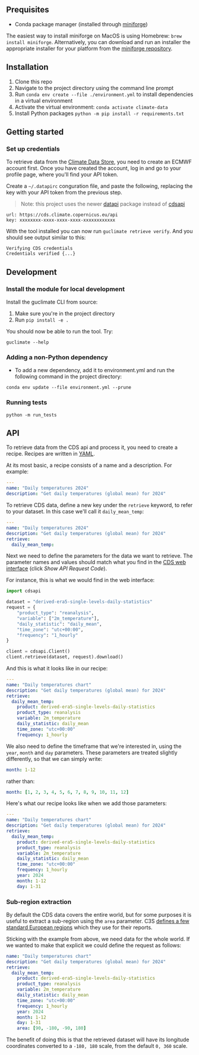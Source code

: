 ## Prequisites

* Conda package manager (installed through [miniforge](https://github.com/conda-forge/miniforge))

The easiest way to install miniforge on MacOS is using Homebrew: `brew install miniforge`. Alternatively, you can download and run an installer the appropriate installer for your platform from the [miniforge repository](https://github.com/conda-forge/miniforge).

## Installation

1. Clone this repo
2. Navigate to the project directory using the command line prompt
3. Run `conda env create --file ./environment.yml` to install dependencies in a virtual environment
4. Activate the virtual environment: `conda activate climate-data`
5. Install Python packages `python -m pip install -r requirements.txt`

## Getting started

### Set up credentials

To retrieve data from the [Climate Data Store](https://cds.climate.copernicus.eu/), you need to create an ECMWF account first. Once you have created the account, log in and go to your profile page, where you'll find your API token.

Create a `~/.datapirc` conguration file, and paste the following, replacing the key with your API token from the previous step.
> Note: this project uses the newer [datapi](https://github.com/ecmwf-projects/datapi?tab=readme-ov-file) package instead of [cdsapi](https://github.com/ecmwf/cdsapi)


```
url: https://cds.climate.copernicus.eu/api
key: xxxxxxxx-xxxx-xxxx-xxxx-xxxxxxxxxxxx
```


With the tool installed you can now run `guclimate retrieve verify`. And you should see output similar to this:
```
Verifying CDS credentials
Credentials verified {...}
```

## Development

### Install the module for local development

Install the guclimate CLI from source:
1. Make sure you're in the project directory
2. Run `pip install -e .`

You should now be able to run the tool. Try:
```
guclimate --help
```

### Adding a non-Python dependency

* To add a new dependency, add it to environment.yml and run the following command in the project directory:

```
conda env update --file environment.yml --prune
```

### Running tests

```
python -m run_tests
```

## API

To retrieve data from the CDS api and process it, you need to create a recipe. Recipes are written in [YAML](https://yaml.org/).

At its most basic, a recipe consists of a name and a description. For example:

```yaml
---
name: "Daily temperatures 2024"
description: "Get daily temperatures (global mean) for 2024"
```

To retrieve CDS data, define a new key under the `retrieve` keyword, to refer to your dataset. In this case we'll call it `daily_mean_temp`:

```yaml
---
name: "Daily temperatures 2024"
description: "Get daily temperatures (global mean) for 2024"
retrieve:
  daily_mean_temp:
```

Next we need to define the parameters for the data we want to retrieve. The parameter names and values should match what you find in the [CDS web interface](https://cds.climate.copernicus.eu/datasets/derived-era5-single-levels-daily-statistics?tab=download) (click _Show API Request Code_).

For instance, this is what we would find in the web interface:

```python
import cdsapi

dataset = "derived-era5-single-levels-daily-statistics"
request = {
    "product_type": "reanalysis",
    "variable": ["2m_temperature"],
    "daily_statistic": "daily_mean",
    "time_zone": "utc+00:00",
    "frequency": "1_hourly"
}

client = cdsapi.Client()
client.retrieve(dataset, request).download()
```

And this is what it looks like in our recipe:

```yaml
---
name: "Daily temperatures chart"
description: "Get daily temperatures (global mean) for 2024"
retrieve:
  daily_mean_temp:
    product: derived-era5-single-levels-daily-statistics
    product_type: reanalysis
    variable: 2m_temperature
    daily_statistic: daily_mean
    time_zone: "utc+00:00"
    frequency: 1_hourly
```

We also need to define the timeframe that we're interested in, using the `year`, `month` and `day` parameters. These parameters are treated slightly differently, so that we can simply write:

```yaml
month: 1-12
```

rather than:

```yaml
month: [1, 2, 3, 4, 5, 6, 7, 8, 9, 10, 11, 12]
```

Here's what our recipe looks like when we add those parameters:

```yaml
---
name: "Daily temperatures chart"
description: "Get daily temperatures (global mean) for 2024"
retrieve:
  daily_mean_temp:
    product: derived-era5-single-levels-daily-statistics
    product_type: reanalysis
    variable: 2m_temperature
    daily_statistic: daily_mean
    time_zone: "utc+00:00"
    frequency: 1_hourly
    year: 2024
    month: 1-12
    day: 1-31
```

### Sub-region extraction

By default the CDS data covers the entire world, but for some purposes it is useful to extract a sub-region using the `area` parameter. C3S [defines a few standard European regions](https://climate.copernicus.eu/climate-bulletin-about-data-and-analysis) which they use for their reports.

Sticking with the example from above, we need data for the whole world. If we wanted to make that explicit we could define the request as follows:

```yaml
name: "Daily temperatures chart"
description: "Get daily temperatures (global mean) for 2024"
retrieve:
  daily_mean_temp:
    product: derived-era5-single-levels-daily-statistics
    product_type: reanalysis
    variable: 2m_temperature
    daily_statistic: daily_mean
    time_zone: "utc+00:00"
    frequency: 1_hourly
    year: 2024
    month: 1-12
    day: 1-31
    area: [90, -180, -90, 180]
```

The benefit of doing this is that the retrieved dataset will have its longitude coordinates converted to a `-180, 180` scale, from the default `0, 360` scale.